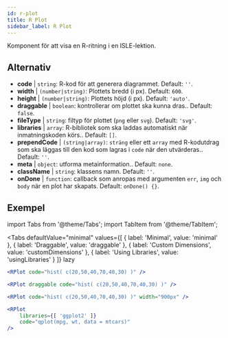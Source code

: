 ```yaml
---
id: r-plot
title: R Plot
sidebar_label: R Plot
---
```


Komponent för att visa en R-ritning i en ISLE-lektion.

## Alternativ

* __code__ | `string`: R-kod för att generera diagrammet. Default: `''`.
* __width__ | `(number|string)`: Plottets bredd (i px). Default: `600`.
* __height__ | `(number|string)`: Plottets höjd (i px). Default: `'auto'`.
* __draggable__ | `boolean`: kontrollerar om plottet ska kunna dras.. Default: `false`.
* __fileType__ | `string`: filtyp för plottet (`png` eller `svg`). Default: `'svg'`.
* __libraries__ | `array`: R-bibliotek som ska laddas automatiskt när inmatningskoden körs.. Default: `[]`.
* __prependCode__ | `(string|array)`: `sträng` eller ett `array` med R-kodutdrag som ska läggas till den kod som lagras i `code` när den utvärderas.. Default: `''`.
* __meta__ | `object`: utforma metainformation.. Default: `none`.
* __className__ | `string`: klassens namn. Default: `''`.
* __onDone__ | `function`: callback som anropas med argumenten `err`, `img` och `body` när en plot har skapats. Default: `onDone() {}`.


## Exempel

import Tabs from '@theme/Tabs';
import TabItem from '@theme/TabItem';

<Tabs
    defaultValue="minimal"
    values={[
        { label: 'Minimal', value: 'minimal' },
        { label: 'Draggable', value: 'draggable' },
        { label: 'Custom Dimensions', value: 'customDimensions' },
        { label: 'Using Libraries', value: 'usingLibraries' }
    ]}
    lazy
>

<TabItem value="minimal" >

```jsx live
<RPlot code="hist( c(20,50,40,70,40,30) )" />
```

</TabItem>

<TabItem value="draggable" >

```jsx live
<RPlot draggable code="hist( c(20,50,40,70,40,30) )" />
```

</TabItem>

<TabItem value="customDimensions" >

```jsx live
<RPlot code="hist( c(20,50,40,70,40,30) )" width="900px" />
```

</TabItem>

<TabItem value="usingLibraries" >

```jsx live
<RPlot 
    libraries={[ 'ggplot2' ]}
    code="qplot(mpg, wt, data = mtcars)" 
/>
```

</TabItem>

</Tabs>
